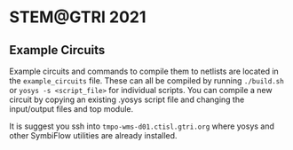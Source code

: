 # STEM@GTRI 2021

## Example Circuits

Example circuits and commands to compile them to netlists are located in the
`example_circuits` file. These can all be compiled by running `./build.sh`
or `yosys -s <script_file>` for individual scripts. You can compile a new
circuit by copying an existing .yosys script file and changing the
input/output files and top module.

It is suggest you ssh into `tmpo-wms-d01.ctisl.gtri.org` where yosys and
other SymbiFlow utilities are already installed.

